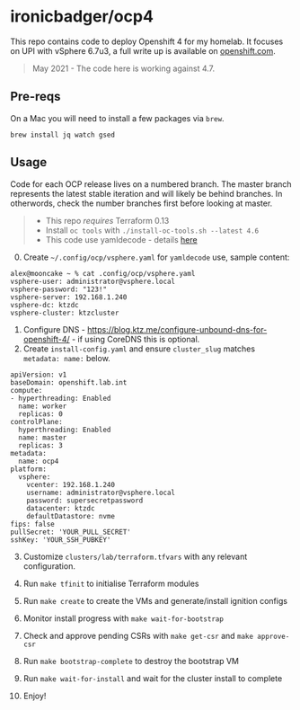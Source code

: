 # ironicbadger/ocp4

This repo contains code to deploy Openshift 4 for my homelab. It focuses on UPI with vSphere 6.7u3, a full write up is available on [openshift.com](https://www.openshift.com/blog/how-to-install-openshift-4.6-on-vmware-with-upi).

> May 2021 - The code here is working against 4.7.

## Pre-reqs

On a Mac you will need to install a few packages via `brew`.

    brew install jq watch gsed

## Usage

Code for each OCP release lives on a numbered branch. The master branch represents the latest stable iteration and will likely be behind branches. In otherwords, check the number branches first before looking at master.

> * This repo *requires* Terraform 0.13
> * Install `oc tools` with `./install-oc-tools.sh --latest 4.6`
> * This code use yamldecode - details [here](https://blog.ktz.me/store-terraform-secrets-in-yaml-files-with-yamldecode/)

0. Create `~/.config/ocp/vsphere.yaml` for `yamldecode` use, sample content:

```
alex@mooncake ~ % cat .config/ocp/vsphere.yaml
vsphere-user: administrator@vsphere.local
vsphere-password: "123!"
vsphere-server: 192.168.1.240
vsphere-dc: ktzdc
vsphere-cluster: ktzcluster
```

1. Configure DNS - https://blog.ktz.me/configure-unbound-dns-for-openshift-4/ - if using CoreDNS this is optional.
2. Create `install-config.yaml` and ensure `cluster_slug` matches `metadata: name:` below.

```
apiVersion: v1
baseDomain: openshift.lab.int
compute:
- hyperthreading: Enabled
  name: worker
  replicas: 0
controlPlane:
  hyperthreading: Enabled
  name: master
  replicas: 3
metadata:
  name: ocp4
platform:
  vsphere:
    vcenter: 192.168.1.240
    username: administrator@vsphere.local
    password: supersecretpassword
    datacenter: ktzdc
    defaultDatastore: nvme
fips: false 
pullSecret: 'YOUR_PULL_SECRET'
sshKey: 'YOUR_SSH_PUBKEY'
```

3. Customize `clusters/lab/terraform.tfvars` with any relevant configuration.

4. Run `make tfinit` to initialise Terraform modules
5. Run `make create` to create the VMs and generate/install ignition configs
6. Monitor install progress with `make wait-for-bootstrap`
7. Check and approve pending CSRs with `make get-csr` and `make approve-csr`
8. Run `make bootstrap-complete` to destroy the bootstrap VM
9. Run `make wait-for-install` and wait for the cluster install to complete
10. Enjoy!
